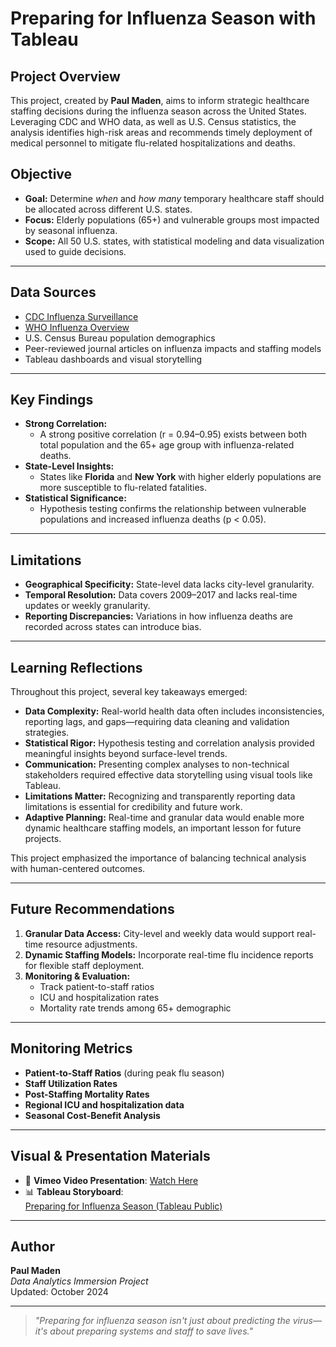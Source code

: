 # Preparing for Influenza Season with Tableau

## Project Overview

This project, created by **Paul Maden**, aims to inform strategic healthcare staffing decisions during the influenza season across the United States. Leveraging CDC and WHO data, as well as U.S. Census statistics, the analysis identifies high-risk areas and recommends timely deployment of medical personnel to mitigate flu-related hospitalizations and deaths.

## Objective

- **Goal:** Determine *when* and *how many* temporary healthcare staff should be allocated across different U.S. states.
- **Focus:** Elderly populations (65+) and vulnerable groups most impacted by seasonal influenza.
- **Scope:** All 50 U.S. states, with statistical modeling and data visualization used to guide decisions.

---

## Data Sources

- [CDC Influenza Surveillance](https://www.cdc.gov/flu/index.htm)
- [WHO Influenza Overview](https://www.who.int/health-topics/influenza)
- U.S. Census Bureau population demographics
- Peer-reviewed journal articles on influenza impacts and staffing models
- Tableau dashboards and visual storytelling

---

## Key Findings

- **Strong Correlation:** 
  - A strong positive correlation (r = 0.94–0.95) exists between both total population and the 65+ age group with influenza-related deaths.
- **State-Level Insights:**
  - States like **Florida** and **New York** with higher elderly populations are more susceptible to flu-related fatalities.
- **Statistical Significance:**
  - Hypothesis testing confirms the relationship between vulnerable populations and increased influenza deaths (p < 0.05).

---

## Limitations

- **Geographical Specificity:** State-level data lacks city-level granularity.
- **Temporal Resolution:** Data covers 2009–2017 and lacks real-time updates or weekly granularity.
- **Reporting Discrepancies:** Variations in how influenza deaths are recorded across states can introduce bias.

---

## Learning Reflections

Throughout this project, several key takeaways emerged:

- **Data Complexity:** Real-world health data often includes inconsistencies, reporting lags, and gaps—requiring data cleaning and validation strategies.
- **Statistical Rigor:** Hypothesis testing and correlation analysis provided meaningful insights beyond surface-level trends.
- **Communication:** Presenting complex analyses to non-technical stakeholders required effective data storytelling using visual tools like Tableau.
- **Limitations Matter:** Recognizing and transparently reporting data limitations is essential for credibility and future work.
- **Adaptive Planning:** Real-time and granular data would enable more dynamic healthcare staffing models, an important lesson for future projects.

This project emphasized the importance of balancing technical analysis with human-centered outcomes.

---

## Future Recommendations

1. **Granular Data Access:** City-level and weekly data would support real-time resource adjustments.
2. **Dynamic Staffing Models:** Incorporate real-time flu incidence reports for flexible staff deployment.
3. **Monitoring & Evaluation:**
   - Track patient-to-staff ratios
   - ICU and hospitalization rates
   - Mortality rate trends among 65+ demographic

---

## Monitoring Metrics

- **Patient-to-Staff Ratios** (during peak flu season)
- **Staff Utilization Rates**
- **Post-Staffing Mortality Rates**
- **Regional ICU and hospitalization data**
- **Seasonal Cost-Benefit Analysis**

---

## Visual & Presentation Materials

- 🎥 **Vimeo Video Presentation**: [Watch Here](https://vimeo.com/1021023462)
- 📊 **Tableau Storyboard**:  
  [Preparing for Influenza Season (Tableau Public)](https://public.tableau.com/views/StorytellingwithDataPresentations_17289104467160/PreparingforInfluenzaSeason?:language=en-GB&publish=yes&:sid=&:redirect=auth&:display_count=n&:origin=viz_share_link)

---

## Author

**Paul Maden**  
*Data Analytics Immersion Project*  
Updated: October 2024

---

> _"Preparing for influenza season isn't just about predicting the virus—it's about preparing systems and staff to save lives."_  
